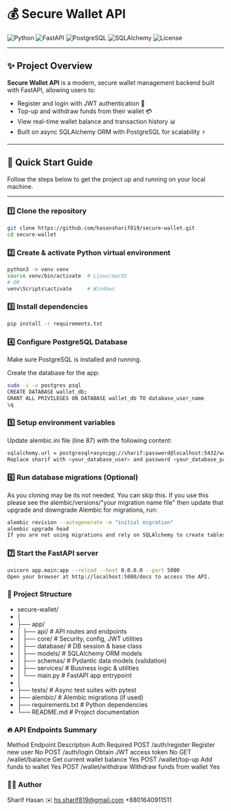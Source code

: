 # 💰 Secure Wallet API

![Python](https://img.shields.io/badge/python-3.12-blue?logo=python&style=flat-square)
![FastAPI](https://img.shields.io/badge/FastAPI-009688?logo=fastapi&logoColor=white&style=flat-square)
![PostgreSQL](https://img.shields.io/badge/PostgreSQL-336791?logo=postgresql&logoColor=white&style=flat-square)
![SQLAlchemy](https://img.shields.io/badge/SQLAlchemy-3676AB?logo=sqlalchemy&logoColor=white&style=flat-square)
![License](https://img.shields.io/github/license/hasansharif819/secure-wallet?style=flat-square)

---

## ✨ Project Overview

**Secure Wallet API** is a modern, secure wallet management backend built with FastAPI, allowing users to:

- Register and login with JWT authentication 🔐
- Top-up and withdraw funds from their wallet 💳
- View real-time wallet balance and transaction history 📊
- Built on async SQLAlchemy ORM with PostgreSQL for scalability ⚡

---

## 🚀 Quick Start Guide

Follow the steps below to get the project up and running on your local machine.

---

### 1️⃣ Clone the repository

```bash
git clone https://github.com/hasansharif819/secure-wallet.git
cd secure-wallet
```

### 2️⃣ Create & activate Python virtual environment
```bash
python3 -m venv venv
source venv/bin/activate  # Linux/macOS
# OR
venv\Scripts\activate     # Windows
```

### 3️⃣ Install dependencies
```bash
pip install -r requirements.txt
```

### 4️⃣ Configure PostgreSQL Database
Make sure PostgreSQL is installed and running.

Create the database for the app:

```bash
sudo -i -u postgres psql
CREATE DATABASE wallet_db;
GRANT ALL PRIVILEGES ON DATABASE wallet_db TO database_user_name
\q
```

### 5️⃣ Setup environment variables
Update alembic.ini file (line 87) with the following content:
```bash
sqlalchemy.url = postgresql+asyncpg://sharif:password@localhost:5432/wallet_db
Replace sharif with <your_database_user> and password <your_database_password>
```

### 6️⃣ Run database migrations (Optional)
As you cloning may be its not needed. You can skip this. If you use this please see the alembic/versions/"your migration name file" then update that upgrade and downgrade
Alembic for migrations, run:

```bash
alembic revision --autogenerate -m "initial migration"
alembic upgrade head
If you are not using migrations and rely on SQLAlchemy to create tables automatically, skip this step.
```

### 7️⃣ Start the FastAPI server
```bash
uvicorn app.main:app --reload --host 0.0.0.0 --port 5000
Open your browser at http://localhost:5000/docs to access the API.
```

### 📂 Project Structure

* secure-wallet/
* │
* ├── app/
* │   ├── api/              # API routes and endpoints
* │   ├── core/             # Security, config, JWT utilities
* │   ├── database/         # DB session & base class
* │   ├── models/           # SQLAlchemy ORM models
* │   ├── schemas/          # Pydantic data models (validation)
* │   ├── services/         # Business logic & utilities
* │   └── main.py           # FastAPI app entrypoint
* │
* ├── tests/                # Async test suites with pytest
* ├── alembic/              # Alembic migrations (if used)
* ├── requirements.txt      # Python dependencies
* └── README.md             # Project documentation

### 🔥 API Endpoints Summary
Method	Endpoint	Description	Auth Required
POST	/auth/register	Register new user	No
POST	/auth/login	Obtain JWT access token	No
GET	/wallet/balance	Get current wallet balance	Yes
POST	/wallet/top-up	Add funds to wallet	Yes
POST	/wallet/withdraw	Withdraw funds from wallet	Yes


### 👨‍💻 Author
Sharif Hasan
✉️ hs.sharif819@gmail.com
+8801640911511

